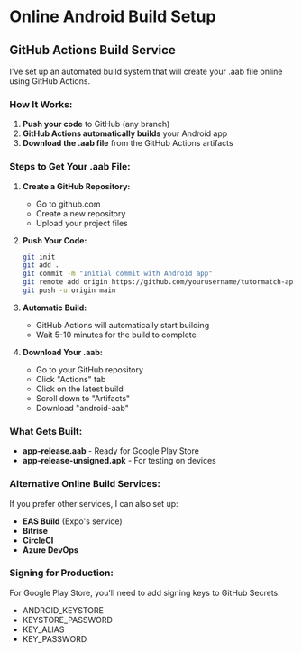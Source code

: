 # Online Android Build Setup

## GitHub Actions Build Service

I've set up an automated build system that will create your .aab file online using GitHub Actions.

### How It Works:
1. **Push your code** to GitHub (any branch)
2. **GitHub Actions automatically builds** your Android app
3. **Download the .aab file** from the GitHub Actions artifacts

### Steps to Get Your .aab File:

1. **Create a GitHub Repository:**
   - Go to github.com
   - Create a new repository 
   - Upload your project files

2. **Push Your Code:**
   ```bash
   git init
   git add .
   git commit -m "Initial commit with Android app"
   git remote add origin https://github.com/yourusername/tutormatch-app.git
   git push -u origin main
   ```

3. **Automatic Build:**
   - GitHub Actions will automatically start building
   - Wait 5-10 minutes for the build to complete

4. **Download Your .aab:**
   - Go to your GitHub repository
   - Click "Actions" tab
   - Click on the latest build
   - Scroll down to "Artifacts"
   - Download "android-aab"

### What Gets Built:
- **app-release.aab** - Ready for Google Play Store
- **app-release-unsigned.apk** - For testing on devices

### Alternative Online Build Services:

If you prefer other services, I can also set up:
- **EAS Build** (Expo's service)
- **Bitrise** 
- **CircleCI**
- **Azure DevOps**

### Signing for Production:
For Google Play Store, you'll need to add signing keys to GitHub Secrets:
- ANDROID_KEYSTORE
- KEYSTORE_PASSWORD  
- KEY_ALIAS
- KEY_PASSWORD